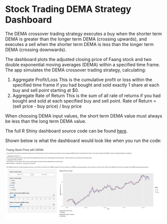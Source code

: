 # Stock Trading DEMA Strategy Dashboard 

The DEMA crossover trading strategy executes a buy when the shorter term DEMA is greater than the longer term DEMA (crossing upwards), and executes a sell when the shorter term DEMA is less than the longer term DEMA (crossing downwards).

The dashboard plots the adjusted closing price of Faang stock and two double exponential moving averages (DEMA) within a specified time frame. The app simulates the DEMA crossover trading strategy, calculating:

1. Aggregate Profit/Loss
This is the cumulative profit or loss within the specified time frame if you had bought and sold exactly 1 share at each buy and sell point starting at $0.
2. Aggregate Rate of Return
This is the sum of all rate of returns if you had bought and sold at each specified buy and sell point.
Rate of Return = (sell price - buy price) / buy price

When choosing DEMA input values, the short term DEMA value must always be less than the long term DEMA value.

The full R Shiny dashboard source code can be found [here](https://github.com/trevorkwan/Stock-Trading-Strategy-Project-STAT-545/blob/main/src/app.R).

Shown below is what the dashboard would look like when you run the code:

![alt text](https://raw.githubusercontent.com/trevorkwan/Stock-Trading-Strategy-Project-STAT-545/main/src/dema_faang_pic.png)
